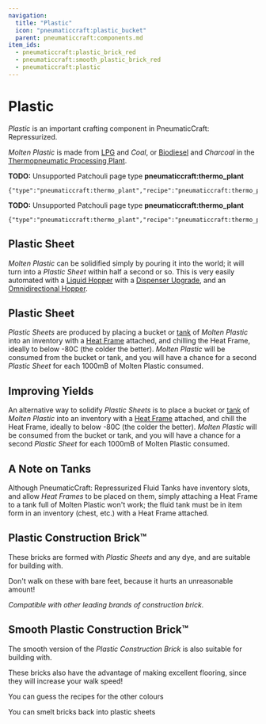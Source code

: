 ```yaml
---
navigation:
  title: "Plastic"
  icon: "pneumaticcraft:plastic_bucket"
  parent: pneumaticcraft:components.md
item_ids:
  - pneumaticcraft:plastic_brick_red
  - pneumaticcraft:smooth_plastic_brick_red
  - pneumaticcraft:plastic
---
```


# Plastic

*Plastic* is an important crafting component in <Color hex="#228">PneumaticCraft: Repressurized</Color>.

*Molten Plastic* is made from [LPG](../manufacturing/refinery.md) and *Coal*, or [Biodiesel](../renewables/biodiesel.md) and *Charcoal* in the [Thermopneumatic Processing Plant](../manufacturing/thermopneumatic_processing_plant.md).

**TODO:** Unsupported Patchouli page type **pneumaticcraft:thermo_plant**

```
{"type":"pneumaticcraft:thermo_plant","recipe":"pneumaticcraft:thermo_plant/plastic_from_lpg"}
```

**TODO:** Unsupported Patchouli page type **pneumaticcraft:thermo_plant**

```
{"type":"pneumaticcraft:thermo_plant","recipe":"pneumaticcraft:thermo_plant/plastic_from_biodiesel"}
```

## Plastic Sheet

<ItemImage id="pneumaticcraft:plastic" />

*Molten Plastic* can be solidified simply by pouring it into the world; it will turn into a *Plastic Sheet* within half a second or so. This is very easily automated with a [Liquid Hopper](../machines/liquid_hopper.md) with a [Dispenser Upgrade](../base_concepts/upgrades.md#dispenser), and an [Omnidirectional Hopper](../machines/omnidirectional_hopper.md).

## Plastic Sheet

<ItemImage id="pneumaticcraft:plastic" />

*Plastic Sheets* are produced by placing a bucket or [tank](../machines/tanks.md) of *Molten Plastic* into an inventory with a [Heat Frame](../semiblocks/heat_frame.md) attached, and chilling the Heat Frame, ideally to below -80C (the colder the better). *Molten Plastic* will be consumed from the bucket or tank, and you will have a chance for a second *Plastic Sheet* for each 1000mB of Molten Plastic consumed.

## Improving Yields

An alternative way to solidify *Plastic Sheets* is to place a bucket or [tank](../machines/tanks.md) of *Molten Plastic* into an inventory with a [Heat Frame](../semiblocks/heat_frame.md) attached, and chill the Heat Frame, ideally to below -80C (the colder the better). *Molten Plastic* will be consumed from the bucket or tank, and you will have a chance for a second *Plastic Sheet* for each 1000mB of Molten Plastic consumed.

## A Note on Tanks

Although <Color hex="#228">PneumaticCraft: Repressurized</Color> Fluid Tanks have inventory slots, and allow *Heat Frames* to be placed on them, simply attaching a Heat Frame to a tank full of Molten Plastic won't work; the fluid tank must be in item form in an inventory (chest, etc.) with a Heat Frame attached.

## Plastic Construction Brick™

<ItemImage id="pneumaticcraft:plastic_brick_red" />

These bricks are formed with *Plastic Sheets* and any dye, and are suitable for building with.

Don't walk on these with bare feet, because it hurts an unreasonable amount!

*Compatible with other leading brands of construction brick.*

## Smooth Plastic Construction Brick™

<ItemImage id="pneumaticcraft:smooth_plastic_brick_red" />

The smooth version of the *Plastic Construction Brick* is also suitable for building with.

These bricks also have the advantage of making excellent flooring, since they will increase your walk speed!

You can guess the recipes for the other colours

<Recipe id="pneumaticcraft:plastic_brick_red" />

<Recipe id="pneumaticcraft:smooth_plastic_brick_red" />

You can smelt bricks back into plastic sheets

<Recipe id="pneumaticcraft:plastic_sheet_from_brick" />

<Recipe id="pneumaticcraft:plastic_sheet_from_smooth_brick" />

